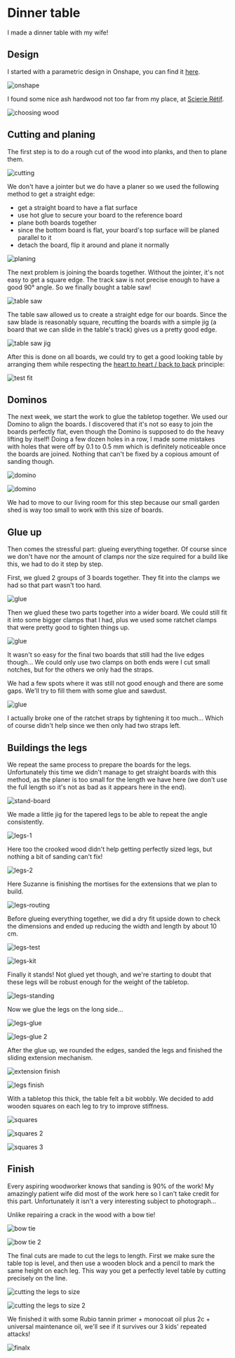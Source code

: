 # Dinner table

I made a dinner table with my wife!

## Design

I started with a parametric design in Onshape, you can find it [here](https://cad.onshape.com/documents/7ebe5c4a06aeced9cc09a95f/w/8eb007216d6580dd68c8c7d2/e/00a4c07e4f81d7b21377baa0?renderMode=0&uiState=65c7ac5a481d4f745b5b7882).

![onshape](/img/projects/table/onshape.png)

I found some nice ash hardwood not too far from my place, at [Scierie Rétif](https://www.scierie-retif.com/tarifs/planches/).

![choosing wood](/img/projects/table/buying.jpg)

## Cutting and planing

The first step is to do a rough cut of the wood into planks, and then to plane them.

![cutting](/img/projects/table/cutting.jpg)

We don't have a jointer but we do have a planer so we used the following method to get a straight edge:

- get a straight board to have a flat surface
- use hot glue to secure your board to the reference board
- plane both boards together
- since the bottom board is flat, your board's top surface will be planed parallel to it
- detach the board, flip it around and plane it normally

![planing](/img/projects/table/planing.jpg)

The next problem is joining the boards together. Without the jointer, it's not easy to get a square edge. The track saw is not precise enough to have a good 90° angle. So we finally bought a table saw!

![table saw](/img/projects/table/saw.jpg)

The table saw allowed us to create a straight edge for our boards. Since the saw blade is reasonably square, recutting the boards with a simple jig (a board that we can slide in the table's track) gives us a pretty good edge.

![table saw jig](/img/projects/table/square-edge.jpg)

After this is done on all boards, we could try to get a good looking table by arranging them while respecting the [heart to heart / back to back](https://www.youtube.com/watch?v=nQglMs2_zZY) principle:

![test fit](/img/projects/table/test-fit.jpg)

## Dominos

The next week, we start the work to glue the tabletop together. We used our Domino to align the boards. I discovered that it's not so easy to join the boards perfectly flat, even though the Domino is supposed to do the heavy lifting by itself! Doing a few dozen holes in a row, I made some mistakes with holes that were off by 0.1 to 0.5 mm which is definitely noticeable once the boards are joined. Nothing that can't be fixed by a copious amount of sanding though.

![domino](/img/projects/table/domino1.jpg)

![domino](/img/projects/table/domino2.jpg)

We had to move to our living room for this step because our small garden shed is way too small to work with this size of boards.

## Glue up

Then comes the stressful part: glueing everything together. Of course since we don't have nor the amount of clamps nor the size required for a build like this, we had to do it step by step.

First, we glued 2 groups of 3 boards together. They fit into the clamps we had so that part wasn't too hard.

![glue](/img/projects/table/glue1.jpg)

Then we glued these two parts together into a wider board. We could still fit it into some bigger clamps that I had, plus we used some ratchet clamps that were pretty good to tighten things up.

![glue](/img/projects/table/glue2.jpg)

It wasn't so easy for the final two boards that still had the live edges though... We could only use two clamps on both ends were I cut small notches, but for the others we only had the straps.

We had a few spots where it was still not good enough and there are some gaps. We'll try to fill them with some glue and sawdust.

![glue](/img/projects/table/glue3.jpg)

I actually broke one of the ratchet straps by tightening it too much... Which of course didn't help since we then only had two straps left.

## Buildings the legs

We repeat the same process to prepare the boards for the legs. Unfortunately this time we didn't manage to get straight boards with this method, as the planer is too small for the length we have here (we don't use the full length so it's not as bad as it appears here in the end).

![stand-board](/img/projects/table/stand-board.jpeg)

We made a little jig for the tapered legs to be able to repeat the angle consistently.

![legs-1](/img/projects/table/legs-1.jpeg)

Here too the crooked wood didn't help getting perfectly sized legs, but nothing a bit of sanding can't fix!

![legs-2](/img/projects/table/legs-2.jpeg)

Here Suzanne is finishing the mortises for the extensions that we plan to build.

![legs-routing](/img/projects/table/legs-routing.jpeg)

Before glueing everything together, we did a dry fit upside down to check the dimensions and ended up reducing the width and length by about 10 cm.

![legs-test](/img/projects/table/legs-test.jpeg)

![legs-kit](/img/projects/table/legs-kit.jpeg)

Finally it stands! Not glued yet though, and we're starting to doubt that these legs will be robust enough for the weight of the tabletop.

![legs-standing](/img/projects/table/legs-standing.jpeg)

Now we glue the legs on the long side...

![legs-glue](/img/projects/table/legs-glue.jpeg)

![legs-glue 2](/img/projects/table/legs-glue2.jpeg)

After the glue up, we rounded the edges, sanded the legs and finished the sliding extension mechanism.

![extension finish](/img/projects/table/extension.jpeg)

![legs finish](/img/projects/table/legs-finish.jpeg)

With a tabletop this thick, the table felt a bit wobbly. We decided to add wooden squares on each leg to try to improve stiffness.

![squares](/img/projects/table/squares1.jpeg)

![squares 2](/img/projects/table/squares2.jpeg)

![squares 3](/img/projects/table/squares3.jpeg)

## Finish

Every aspiring woodworker knows that sanding is 90% of the work! My amazingly patient wife did most of the work here so I can't take credit for this part. Unfortunately it isn't a very interesting subject to photograph...

Unlike repairing a crack in the wood with a bow tie!

![bow tie](/img/projects/table/bowtie.jpeg)

![bow tie 2](/img/projects/table/bowtie2.jpeg)

The final cuts are made to cut the legs to length. First we make sure the table top is level, and then use a wooden block and a pencil to mark the same height on each leg. This way you get a perfectly level table by cutting precisely on the line.

![cutting the legs to size](/img/projects/table/cutting-legs1.jpeg)

![cutting the legs to size 2](/img/projects/table/cutting-legs2.jpeg)

We finished it with some Rubio tannin primer + monocoat oil plus 2c + universal maintenance oil, we'll see if it survives our 3 kids' repeated attacks!

![final](/img/projects/table/final.jpeg)x